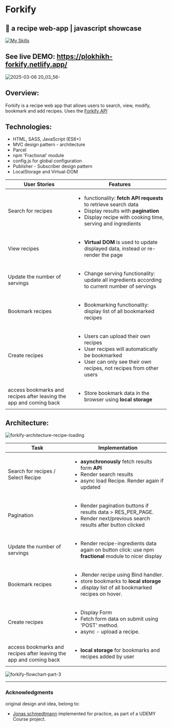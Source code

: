 # Forkify
🍕 a recipe web-app | javascript showcase
--
[![My Skills](https://skillicons.dev/icons?i=html,css,sass,javascript,npm,babel)](https://skillicons.dev) 

##               See live DEMO: https://plokhikh-forkify.netlify.app/
![2025-03-06 20_03_56-](https://github.com/user-attachments/assets/e79ab3ae-70cc-423f-b1a7-aedcf0497fd9)

## Overview:
Forkify is a recipe web app that allows users to search, view, modify, bookmark and add recipes.
Uses the [Forkify API](https://forkify-api.herokuapp.com/v2)

## Technologies:
- HTML, SASS, JavaScript (ES6+)
- MVC design pattern - architecture
- Parcel
- npm 'Fractional' module
- config.js for global configuration
- Publisher - Subscriber design pattern
- LocalStorage and Virtual-DOM

| User Stories                                                               | Features                                                                                                                                                                              |
| -------------------------------------------------------------------------- | ------------------------------------------------------------------------------------------------------------------------------------------------------------------------------------- |
| Search for recipes                                                         | <ul><li>functionality: **fetch API requests** to retrieve search data <li>Display results with **pagination**<li>Display recipe with cooking time, serving and ingredients</ul>       |
| View recipes                                                               | <ul><li>**Virtual DOM** is used to update displayed data, instead or re-render the page</ul>                                                                                          |
| Update the number of servings                                              | <ul><li>Change serving functionality: update all ingredients according to current number of servings</ul>                                                                             |
| Bookmark recipes                                                           | <ul><li>Bookmarking functionality: display list of all bookmarked recipes</ul>                                                                                                        |
| Create recipes                                                             | <ul><li>Users can upload their own recipes</li><li>User recipes will automatically be bookmarked<li>User can only see their own recipes, not recipes from other users</ul>            |
| access bookmarks and recipes after leaving the app and coming back         | <ul><li>Store bookmark data in the browser using **local storage**</ul>                                                                                                               |

## Architecture:

![forkify-architecture-recipe-loading](https://github.com/user-attachments/assets/879b6bdf-b74f-4773-8c98-8d649e1eae29)

| Task                                                                       | Implementation                                                                                                                                                                        |
| -------------------------------------------------------------------------- | ------------------------------------------------------------------------------------------------------------------------------------------------------------------------------------- |
| Search for recipes / Select Recipe                                         | <ul><li> **asynchronously** fetch results form **API** <li>Render search results<li>async load Recipe. Render again if updated</ul>                                                   |
| Pagination                                                                 | <ul><li>Render pagination buttons if results data > RES_PER_PAGE.<li>Render next/previous search results after button clicked</ul>                                                    |
| Update the number of servings                                              | <ul><li>Render recipe-ingredients data again on button click: use npm **fractional** module to nicer display</ul>                                                                     |
| Bookmark recipes                                                           | <ul><li>.Render recipe using Bind handler.<li>store bookmarks to **local storage**<li>.display list of all bookmarked recipes on hover.</ul>                                          |
| Create recipes                                                             | <ul><li>Display Form</li><li>Fetch form data on submit using 'POST' method.<li>async - upload a recipe.</ul>            |
| access bookmarks and recipes after leaving the app and coming back         | <ul><li>**local storage** for bookmarks and recipes added by user</ul>                                                                                                               |

![forkify-flowchart-part-3](https://github.com/user-attachments/assets/0d3fad1a-4757-4989-9f1b-2f059aacb096)

---
### Acknowledgments
original design and idea, belong to:
- [Jonas schmedtmann](https://jonas.io)
implemented for practice, as part of a UDEMY Course project.
